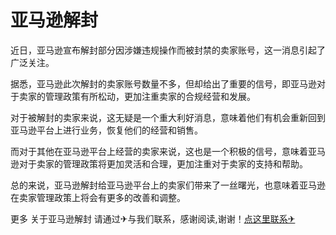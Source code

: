 # 亚马逊解封

近日，亚马逊宣布解封部分因涉嫌违规操作而被封禁的卖家账号，这一消息引起了广泛关注。

据悉，亚马逊此次解封的卖家账号数量不多，但却给出了重要的信号，即亚马逊对于卖家的管理政策有所松动，更加注重卖家的合规经营和发展。

对于被解封的卖家来说，这无疑是一个重大利好消息，意味着他们有机会重新回到亚马逊平台上进行业务，恢复他们的经营和销售。

而对于其他在亚马逊平台上经营的卖家来说，这也是一个积极的信号，意味着亚马逊对于卖家的管理政策将更加灵活和合理，更加注重对于卖家的支持和帮助。

总的来说，亚马逊解封给亚马逊平台上的卖家们带来了一丝曙光，也意味着亚马逊在卖家管理政策上将会有更多的改善和调整。

更多 关于亚马逊解封 请通过✈与我们联系，感谢阅读,谢谢！[点这里联系✈](https://ss.k02.cc)